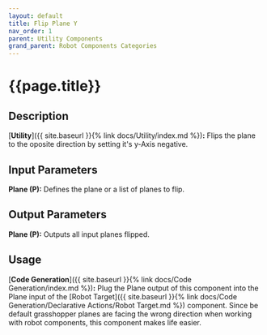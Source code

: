 ```yaml
---
layout: default
title: Flip Plane Y
nav_order: 1
parent: Utility Components
grand_parent: Robot Components Categories
---
```


# **{{page.title}}**

## **Description**

[**Utility**]({{ site.baseurl }}{% link docs/Utility/index.md %})**:** 
Flips the plane to the oposite direction by setting it's y-Axis negative.

## **Input Parameters**

**Plane (P):** Defines the plane or a list of planes to flip.

## **Output Parameters**

**Plane (P):** Outputs all input planes flipped.

## **Usage**

[**Code Generation**]({{ site.baseurl }}{% link docs/Code Generation/index.md %})**:** 
Plug the Plane output of this component into the Plane input of the [Robot Target]({{ site.baseurl }}{% link docs/Code Generation/Declarative Actions/Robot Target.md %}) component. 
Since be default grasshopper planes are facing the wrong direction when working with robot components, this component makes life easier.

